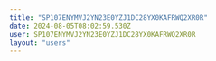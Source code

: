 ```yaml
---
title: "SP107ENYMVJ2YN23E0YZJ1DC28YX0KAFRWQ2XR0R"
date: 2024-08-05T08:02:59.530Z
user: SP107ENYMVJ2YN23E0YZJ1DC28YX0KAFRWQ2XR0R
layout: "users"
---
```

    